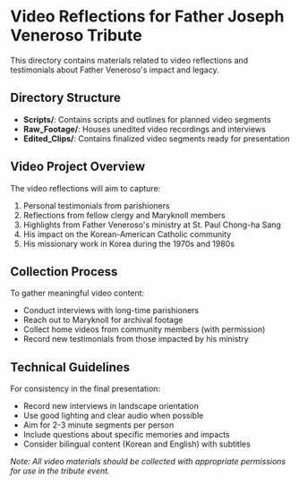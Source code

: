 # Video Reflections for Father Joseph Veneroso Tribute

This directory contains materials related to video reflections and testimonials about Father Veneroso's impact and legacy.

## Directory Structure

- **Scripts/**: Contains scripts and outlines for planned video segments
- **Raw_Footage/**: Houses unedited video recordings and interviews
- **Edited_Clips/**: Contains finalized video segments ready for presentation

## Video Project Overview

The video reflections will aim to capture:
1. Personal testimonials from parishioners
2. Reflections from fellow clergy and Maryknoll members
3. Highlights from Father Veneroso's ministry at St. Paul Chong-ha Sang
4. His impact on the Korean-American Catholic community
5. His missionary work in Korea during the 1970s and 1980s

## Collection Process

To gather meaningful video content:
- Conduct interviews with long-time parishioners
- Reach out to Maryknoll for archival footage
- Collect home videos from community members (with permission)
- Record new testimonials from those impacted by his ministry

## Technical Guidelines

For consistency in the final presentation:
- Record new interviews in landscape orientation
- Use good lighting and clear audio when possible
- Aim for 2-3 minute segments per person
- Include questions about specific memories and impacts
- Consider bilingual content (Korean and English) with subtitles

*Note: All video materials should be collected with appropriate permissions for use in the tribute event.* 